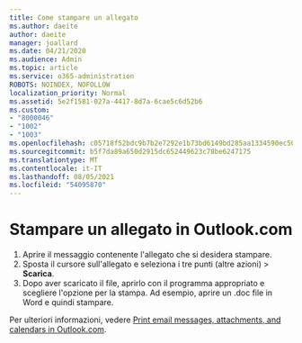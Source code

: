 ```yaml
---
title: Come stampare un allegato
ms.author: daeite
author: daeite
manager: joallard
ms.date: 04/21/2020
ms.audience: Admin
ms.topic: article
ms.service: o365-administration
ROBOTS: NOINDEX, NOFOLLOW
localization_priority: Normal
ms.assetid: 5e2f1581-027a-4417-8d7a-6cae5c6d52b6
ms.custom:
- "8000046"
- "1002"
- "1003"
ms.openlocfilehash: c05718f52bdc9b7b2e7292e1b73bd6149bd285aa1334590ec507f422acd56a11
ms.sourcegitcommit: b5f7da89a650d2915dc652449623c78be6247175
ms.translationtype: MT
ms.contentlocale: it-IT
ms.lasthandoff: 08/05/2021
ms.locfileid: "54095870"
---
```

# <a name="print-an-attachment-in-outlookcom"></a>Stampare un allegato in Outlook.com

1. Aprire il messaggio contenente l'allegato che si desidera stampare.
2. Sposta il cursore sull'allegato e seleziona i tre punti (altre azioni) > **Scarica**.
3. Dopo aver scaricato il file, aprirlo con il programma appropriato e scegliere l'opzione per la stampa. Ad esempio, aprire un .doc file in Word e quindi stampare.

Per ulteriori informazioni, vedere [Print email messages, attachments, and calendars in Outlook.com](https://support.office.com/article/c835b8e5-b310-4cab-ac15-b6eb95149855?wt.mc_id=Office_Outlook_com_Alchemy).